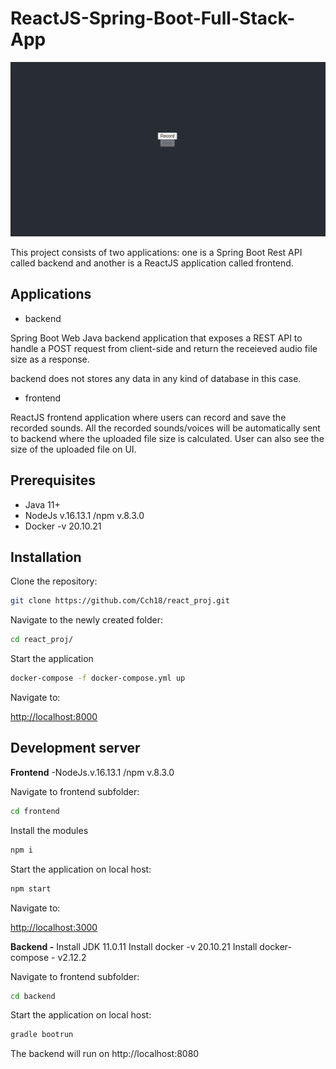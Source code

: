 #  ReactJS-Spring-Boot-Full-Stack-App

![](./audio_rcd.gif)

This project consists of two applications: one is a Spring Boot Rest API called backend and another is a ReactJS application called frontend.


## Applications

- backend

Spring Boot Web Java backend application that exposes a REST API to handle a POST request from client-side and return the receieved audio file size as a response.  

backend does not stores any data in any kind of database in this case.


- frontend

ReactJS frontend application where users can record and save the recorded sounds. All the recorded sounds/voices will be automatically sent to backend where the uploaded file size is calculated. User can also see the size of the uploaded file on UI.

## Prerequisites

- Java 11+
- NodeJs v.16.13.1 /npm v.8.3.0
- Docker -v 20.10.21

## Installation

Clone the repository:

```bash
git clone https://github.com/Cch18/react_proj.git
```

Navigate to the newly created folder:

```bash
cd react_proj/
```

Start the application 

```bash
docker-compose -f docker-compose.yml up
```

Navigate to:

[http://localhost:8000](http://localhost:8000/)



##  Development server

**Frontend** -NodeJs.v.16.13.1 /npm v.8.3.0

Navigate to frontend subfolder:

```bash
cd frontend
```

Install the modules

```bash
npm i
```

Start the application on local host:

```bash
npm start
```

Navigate to:

[http://localhost:3000](http://localhost:3000/)

**Backend -** Install JDK 11.0.11 Install docker -v 20.10.21 Install docker-compose - v2.12.2

Navigate to frontend subfolder:

```bash
cd backend
```

Start the application on local host:

```bash
gradle bootrun
```

The backend will run on http://localhost:8080 

